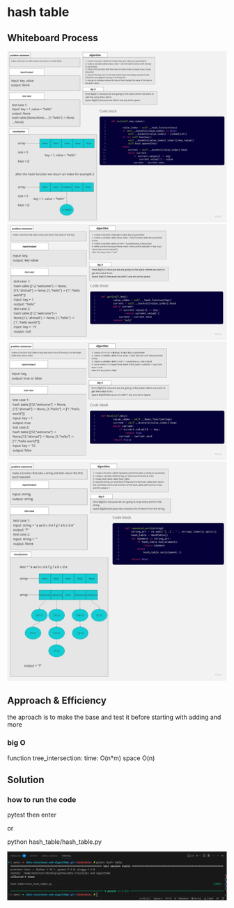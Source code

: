 # hash table

## Whiteboard Process

![Whiteboard_set](./images/set.jpg)
![Whiteboard_get](./images/get.jpg)
![Whiteboard_has](./images/has.jpg)
![Whiteboard_repeated_word](./images/repeated_word.jpg)

## Approach & Efficiency
the aproach is to make the base and test it before starting with adding and more

### big O

function tree_intersection:
time: O(n*m)
space O(n)



## Solution

### how to run the code

pytest then enter

or

python hash_table/hash_table.py

![example](./images/solution.png)